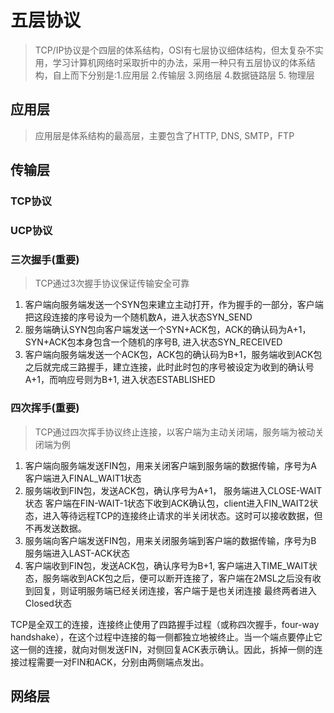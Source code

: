 # 五层协议
> TCP/IP协议是个四层的体系结构，OSI有七层协议细体结构，但太复杂不实用，学习计算机网络时采取折中的办法，采用一种只有五层协议的体系结构，自上而下分别是:1.应用层 2.传输层 3.网络层 4.数据链路层 5. 物理层
## 应用层
> 应用层是体系结构的最高层，主要包含了HTTP, DNS, SMTP，FTP

## 传输层
### TCP协议

### UCP协议

### 三次握手(重要)
> TCP通过3次握手协议保证传输安全可靠
1. 客户端向服务端发送一个SYN包来建立主动打开，作为握手的一部分，客户端把这段连接的序号设为一个随机数A，进入状态SYN_SEND
2. 服务端确认SYN包向客户端发送一个SYN+ACK包，ACK的确认码为A+1，SYN+ACK包本身包含一个随机的序号B, 进入状态SYN_RECEIVED
3. 客户端向服务端发送一个ACK包，ACK包的确认码为B+1，服务端收到ACK包之后就完成三路握手，建立连接，此时此时包的序号被设定为收到的确认号A+1，而响应号则为B+1, 进入状态ESTABLISHED

### 四次挥手(重要)
> TCP通过四次挥手协议终止连接，以客户端为主动关闭端，服务端为被动关闭端为例
1. 客户端向服务端发送FIN包，用来关闭客户端到服务端的数据传输，序号为A
客户端进入FINAL_WAIT1状态
2. 服务端收到FIN包，发送ACK包，确认序号为A+1，
服务端进入CLOSE-WAIT状态
客户端在FIN-WAIT-1状态下收到ACK确认包，client进入FIN_WAIT2状态，进入等待远程TCP的连接终止请求的半关闭状态。这时可以接收数据，但不再发送数据。
3. 服务端向客户端发送FIN包，用来关闭服务端到客户端的数据传输，序号为B
服务端进入LAST-ACK状态
4. 客户端收到FIN包，发送ACK包，确认序号为B+1, 客户端进入TIME_WAIT状态，服务端收到ACK包之后，便可以断开连接了，客户端在2MSL之后没有收到回复，则证明服务端已经关闭连接，客户端于是也关闭连接
最终两者进入Closed状态
> 
TCP是全双工的连接，连接终止使用了四路握手过程（或称四次握手，four-way handshake），在这个过程中连接的每一侧都独立地被终止。当一个端点要停止它这一侧的连接，就向对侧发送FIN，对侧回复ACK表示确认。因此，拆掉一侧的连接过程需要一对FIN和ACK，分别由两侧端点发出。
## 网络层


